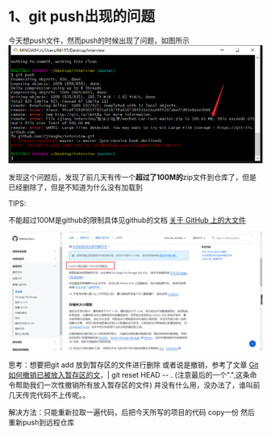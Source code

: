 # 1、git push出现的问题
今天想push文件，然而push的时候出现了问题，如图所示
![push上传文件过大](./images/push上传文件过大.png)

发现这个问题后，发现了前几天有传一个**超过了100M的**zip文件到仓库了，但是已经删除了，但是不知道为什么没有加载到

TIPS:

不能超过100M是github的限制具体见github的文档
[关于 GitHub 上的大文件](https://docs.github.com/cn/repositories/working-with-files/managing-large-files/about-large-files-on-github)

![](images/git大文件.png)



思考：想要把git add 放到暂存区的文件进行删除 或者说是撤销，参考了文章
[Git 如何撤销已被放入暂存区的文](https://blog.csdn.net/yingleiming/article/details/109232853)，|
git reset HEAD -- . (注意最后的一个".",这条命令帮助我们一次性撤销所有放入暂存区的文件)
并没有什么用，没办法了，谁叫前几天传完代码不上传呢。。

解决方法：只能重新拉取一遍代码，后把今天所写的项目的代码 copy一份 然后 重新push到远程仓库